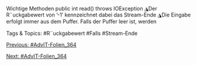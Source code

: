  
Wichtige Methoden
    public  int read()  throws  IOException
◮Der R¨uckgabewert von ’-1’ kennzeichnet dabei das Stream-Ende
◮Die Eingabe erfolgt immer aus dem Puﬀer. Falls der Puﬀer leer ist, werden

   Tags & Topics:
   #R¨uckgabewert
   #Falls
   #Stream-Ende

[Previous: #AdvIT-Folien_364](AdvIT-Folien_364.md)

[Next: #AdvIT-Folien_364](AdvIT-Folien_364.md)